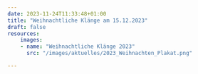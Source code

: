 ```yaml
---
date: 2023-11-24T11:33:48+01:00
title: "Weihnachtliche Klänge am 15.12.2023"
draft: false
resources:
    images:
    - name: "Weihnachtliche Klänge 2023"
      src: "/images/aktuelles/2023_Weihnachten_Plakat.png"

---
```




